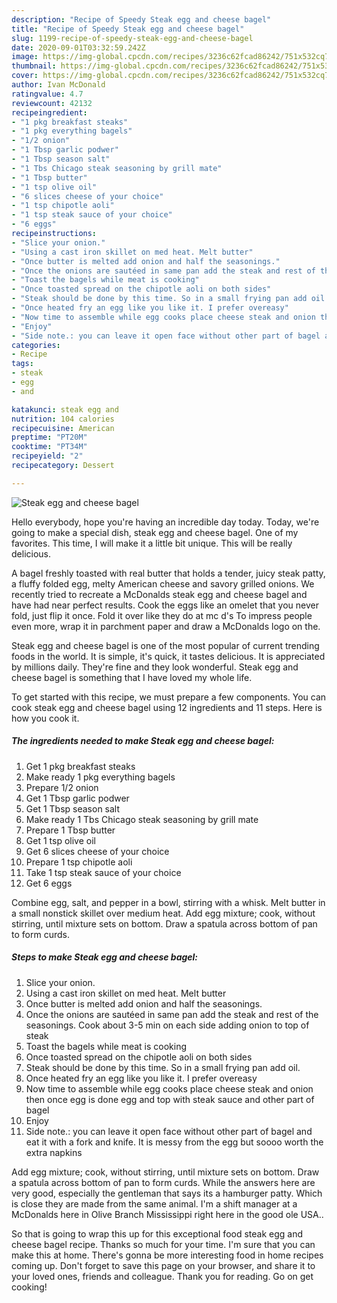 ```yaml
---
description: "Recipe of Speedy Steak egg and cheese bagel"
title: "Recipe of Speedy Steak egg and cheese bagel"
slug: 1199-recipe-of-speedy-steak-egg-and-cheese-bagel
date: 2020-09-01T03:32:59.242Z
image: https://img-global.cpcdn.com/recipes/3236c62fcad86242/751x532cq70/steak-egg-and-cheese-bagel-recipe-main-photo.jpg
thumbnail: https://img-global.cpcdn.com/recipes/3236c62fcad86242/751x532cq70/steak-egg-and-cheese-bagel-recipe-main-photo.jpg
cover: https://img-global.cpcdn.com/recipes/3236c62fcad86242/751x532cq70/steak-egg-and-cheese-bagel-recipe-main-photo.jpg
author: Ivan McDonald
ratingvalue: 4.7
reviewcount: 42132
recipeingredient:
- "1 pkg breakfast steaks"
- "1 pkg everything bagels"
- "1/2 onion"
- "1 Tbsp garlic podwer"
- "1 Tbsp season salt"
- "1 Tbs Chicago steak seasoning by grill mate"
- "1 Tbsp butter"
- "1 tsp olive oil"
- "6 slices cheese of your choice"
- "1 tsp chipotle aoli"
- "1 tsp steak sauce of your choice"
- "6 eggs"
recipeinstructions:
- "Slice your onion."
- "Using a cast iron skillet on med heat. Melt butter"
- "Once butter is melted add onion and half the seasonings."
- "Once the onions are sautéed in same pan add the steak and rest of the seasonings. Cook about 3-5 min on each side adding onion to top of steak"
- "Toast the bagels while meat is cooking"
- "Once toasted spread on the chipotle aoli on both sides"
- "Steak should be done by this time. So in a small frying pan add oil."
- "Once heated fry an egg like you like it. I prefer overeasy"
- "Now time to assemble while egg cooks place cheese steak and onion then once egg is done egg and top with steak sauce and other part of bagel"
- "Enjoy"
- "Side note.: you can leave it open face without other part of bagel and eat it with a fork and knife. It is messy from the egg but soooo worth the extra napkins"
categories:
- Recipe
tags:
- steak
- egg
- and

katakunci: steak egg and 
nutrition: 104 calories
recipecuisine: American
preptime: "PT20M"
cooktime: "PT34M"
recipeyield: "2"
recipecategory: Dessert

---
```



![Steak egg and cheese bagel](https://img-global.cpcdn.com/recipes/3236c62fcad86242/751x532cq70/steak-egg-and-cheese-bagel-recipe-main-photo.jpg)

Hello everybody, hope you're having an incredible day today. Today, we're going to make a special dish, steak egg and cheese bagel. One of my favorites. This time, I will make it a little bit unique. This will be really delicious.

A bagel freshly toasted with real butter that holds a tender, juicy steak patty, a fluffy folded egg, melty American cheese and savory grilled onions. We recently tried to recreate a McDonalds steak egg and cheese bagel and have had near perfect results. Cook the eggs like an omelet that you never fold, just flip it once. Fold it over like they do at mc d&#39;s To impress people even more, wrap it in parchment paper and draw a McDonalds logo on the.

Steak egg and cheese bagel is one of the most popular of current trending foods in the world. It is simple, it's quick, it tastes delicious. It is appreciated by millions daily. They're fine and they look wonderful. Steak egg and cheese bagel is something that I have loved my whole life.


To get started with this recipe, we must prepare a few components. You can cook steak egg and cheese bagel using 12 ingredients and 11 steps. Here is how you cook it.

<!--inarticleads1-->

##### The ingredients needed to make Steak egg and cheese bagel:

1. Get 1 pkg breakfast steaks
1. Make ready 1 pkg everything bagels
1. Prepare 1/2 onion
1. Get 1 Tbsp garlic podwer
1. Get 1 Tbsp season salt
1. Make ready 1 Tbs Chicago steak seasoning by grill mate
1. Prepare 1 Tbsp butter
1. Get 1 tsp olive oil
1. Get 6 slices cheese of your choice
1. Prepare 1 tsp chipotle aoli
1. Take 1 tsp steak sauce of your choice
1. Get 6 eggs


Combine egg, salt, and pepper in a bowl, stirring with a whisk. Melt butter in a small nonstick skillet over medium heat. Add egg mixture; cook, without stirring, until mixture sets on bottom. Draw a spatula across bottom of pan to form curds. 

<!--inarticleads2-->

##### Steps to make Steak egg and cheese bagel:

1. Slice your onion.
1. Using a cast iron skillet on med heat. Melt butter
1. Once butter is melted add onion and half the seasonings.
1. Once the onions are sautéed in same pan add the steak and rest of the seasonings. Cook about 3-5 min on each side adding onion to top of steak
1. Toast the bagels while meat is cooking
1. Once toasted spread on the chipotle aoli on both sides
1. Steak should be done by this time. So in a small frying pan add oil.
1. Once heated fry an egg like you like it. I prefer overeasy
1. Now time to assemble while egg cooks place cheese steak and onion then once egg is done egg and top with steak sauce and other part of bagel
1. Enjoy
1. Side note.: you can leave it open face without other part of bagel and eat it with a fork and knife. It is messy from the egg but soooo worth the extra napkins


Add egg mixture; cook, without stirring, until mixture sets on bottom. Draw a spatula across bottom of pan to form curds. While the answers here are very good, especially the gentleman that says its a hamburger patty. Which is close they are made from the same animal. I&#39;m a shift manager at a McDonalds here in Olive Branch Mississippi right here in the good ole USA.. 

So that is going to wrap this up for this exceptional food steak egg and cheese bagel recipe. Thanks so much for your time. I'm sure that you can make this at home. There's gonna be more interesting food in home recipes coming up. Don't forget to save this page on your browser, and share it to your loved ones, friends and colleague. Thank you for reading. Go on get cooking!
